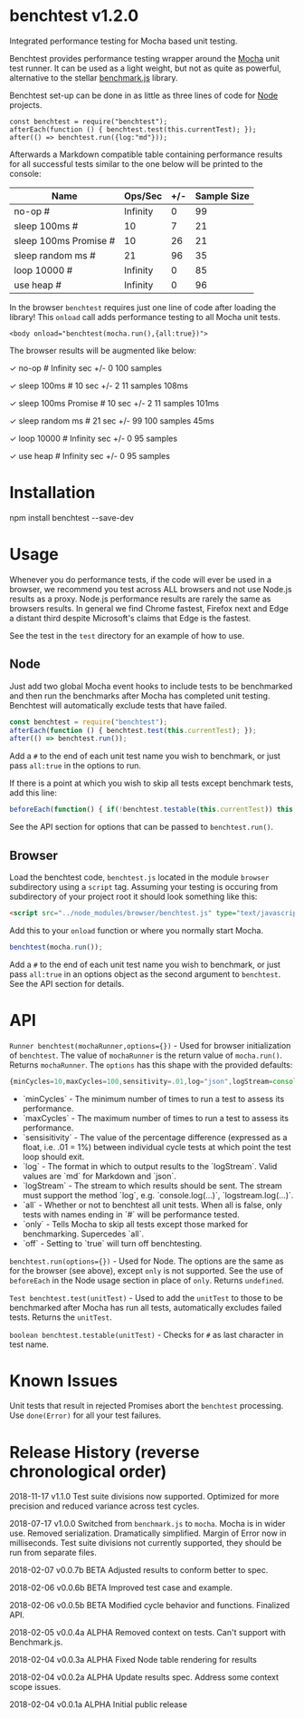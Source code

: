 # benchtest v1.2.0

Integrated performance testing for Mocha based unit testing.

Benchtest provides performance testing wrapper around the [Mocha](https://mochajs.org/) unit test runner. It can be used as a light weight, but not as quite as powerful, alternative to the stellar [benchmark.js](https://github.com/bestiejs/benchmark.js) library.

Benchtest set-up can be done in as little as three lines of code for [Node](https://nodejs.org/en/) projects.

```
const benchtest = require("benchtest");
afterEach(function () { benchtest.test(this.currentTest); });
after(() => benchtest.run({log:"md"}));

```

Afterwards a Markdown compatible table containing performance results for all successful tests similar to the one below will be printed to the console:


| Name                  | Ops/Sec  | +/- | Sample Size |
| --------------------- | -------- | --- | ----------- |
| no-op #               | Infinity | 0   | 99          |
| sleep 100ms #         | 10       | 7   | 21          |
| sleep 100ms Promise # | 10       | 26  | 21          |
| sleep random ms #     | 21       | 96  | 35          |
| loop 10000 #          | Infinity | 0   | 85          |
| use heap #            | Infinity | 0   | 96          |


In the browser `benchtest` requires just one line of code after loading the library! This `onload` call adds performance testing to all Mocha unit tests.

```
<body onload="benchtest(mocha.run(),{all:true})">
```

The browser results will be augmented like below:

&check; no-op # Infinity sec +/- 0 100 samples

&check; sleep 100ms # 10 sec +/- 2 11 samples 108ms

&check; sleep 100ms Promise # 10 sec +/- 2 11 samples 101ms

&check; sleep random ms # 21 sec +/- 99 100 samples 45ms

&check; loop 10000 # Infinity sec +/- 0 95 samples

&check; use heap # Infinity sec +/- 0 95 samples


# Installation

npm install benchtest --save-dev

# Usage

Whenever you do performance tests, if the code will ever be used in a browser, we recommend you test across ALL browsers and not use Node.js results as a proxy. Node.js performance results are rarely the same as browsers results. In general we find Chrome fastest, Firefox next and Edge a distant third despite Microsoft's claims that Edge is the fastest.

See the test in the `test` directory for an example of how to use.

## Node

Just add two global Mocha event hooks to include tests to be benchmarked and then run the benchmarks after Mocha has completed unit testing. Benchtest will automatically exclude tests that have failed.

```javascript
const benchtest = require("benchtest");
afterEach(function () { benchtest.test(this.currentTest); });
after(() => benchtest.run());

```

Add a `#` to the end of each unit test name you wish to benchmark, or just pass `all:true` in the options to run.

If there is a point at which you wish to skip all tests except benchmark tests, add this line:

```javascript
beforeEach(function() { if(!benchtest.testable(this.currentTest)) this.currentTest.skip(); })
```

See the API section for options that can be passed to `benchtest.run()`.

## Browser

Load the benchtest code, `benchtest.js` located in the module `browser` subdirectory using a `script` tag. Assuming your testing is occuring from subdirectory of your project root it should look something like this:

```html
<script src="../node_modules/browser/benchtest.js" type="text/javascript"></script>
```

Add this to your `onload` function or where you normally start Mocha.

```javascript
benchtest(mocha.run());
```

Add a `#` to the end of each unit test name you wish to benchmark, or just pass `all:true` in an options object as the second argument to `benchtest`. See the API section for details.


# API

`Runner benchtest(mochaRunner,options={})` - Used for browser initialization of `benchtest`. The value of `mochaRunner` is the return value of `mocha.run()`. Returns `mochaRunner`. The `options` has this shape with the provided defaults:

```javascript
{minCycles=10,maxCycles=100,sensitivity=.01,log="json",logStream=console,all=false,off=false,only=false}`
```

<ul>
	<li>`minCycles` - The minimum number of times to run a test to assess its performance.</li>
	<li>`maxCycles` - The maximum number of times to run a test to assess its performance.</li>
	<li>`sensisitivity` - The value of the percentage difference (expressed as a float, i.e. .01 = 1%) between individual cycle tests at which point the test loop should exit.</li>
	<li>`log` - The format in which to output results to the `logStream`. Valid values are `md` for Markdown and `json`.</li>
	<li>`logStream` - The stream to which results should be sent. The stream must support the method `log`, e.g. `console.log(...)`, `logstream.log(...)`.</li>
	<li>`all` - Whether or not to benchtest all unit tests. When all is false, only tests with names ending in `#` will be performance tested.</li>
	<li>`only` - Tells Mocha to skip all tests except those marked for benchmarking. Supercedes `all`. </li>
	<li>`off` - Setting to `true` will turn off benchtesting.
</ul>

`benchtest.run(options={})` - Used for Node. The options are the same as for the browser (see above), except `only` is not supported. See the use of `beforeEach` in the Node usage section in place of `only`. Returns `undefined`.

`Test benchtest.test(unitTest)` - Used to add the `unitTest` to those to be benchmarked after Mocha has run all tests, automatically excludes failed tests. Returns the `unitTest`.

`boolean benchtest.testable(unitTest)` - Checks for `#` as last character in test name.

# Known Issues

Unit tests that result in rejected Promises abort the `benchtest` processing. Use `done(Error)` for all your test failures.

# Release History (reverse chronological order)

2018-11-17 v1.1.0 Test suite divisions now supported. Optimized for more precision and reduced variance across test cycles.

2018-07-17 v1.0.0 Switched from `benchmark.js` to `mocha`. Mocha is in wider use. Removed serialization. Dramatically simplified. Margin of Error now in milliseconds. Test suite divisions not currently supported, they should be run from separate files.

2018-02-07 v0.0.7b BETA Adjusted results to conform better to spec.

2018-02-06 v0.0.6b BETA Improved test case and example.

2018-02-06 v0.0.5b BETA Modified cycle behavior and functions. Finalized API.

2018-02-05 v0.0.4a ALPHA Removed context on tests. Can't support with Benchmark.js.

2018-02-04 v0.0.3a ALPHA Fixed Node table rendering for results

2018-02-04 v0.0.2a ALPHA Update results spec. Address some context scope issues.

2018-02-04 v0.0.1a ALPHA Initial public release

